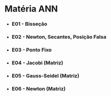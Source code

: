 # Matéria ANN

* ### E01 - Bisseção

* ### E02 - Newton, Secantes, Posição Falsa

* ### E03 - Ponto Fixo

* ### E04 - Jacobi (Matriz)

* ### E05 - Gauss-Seidel (Matriz)

* ### E06 - Newton (Matriz)
